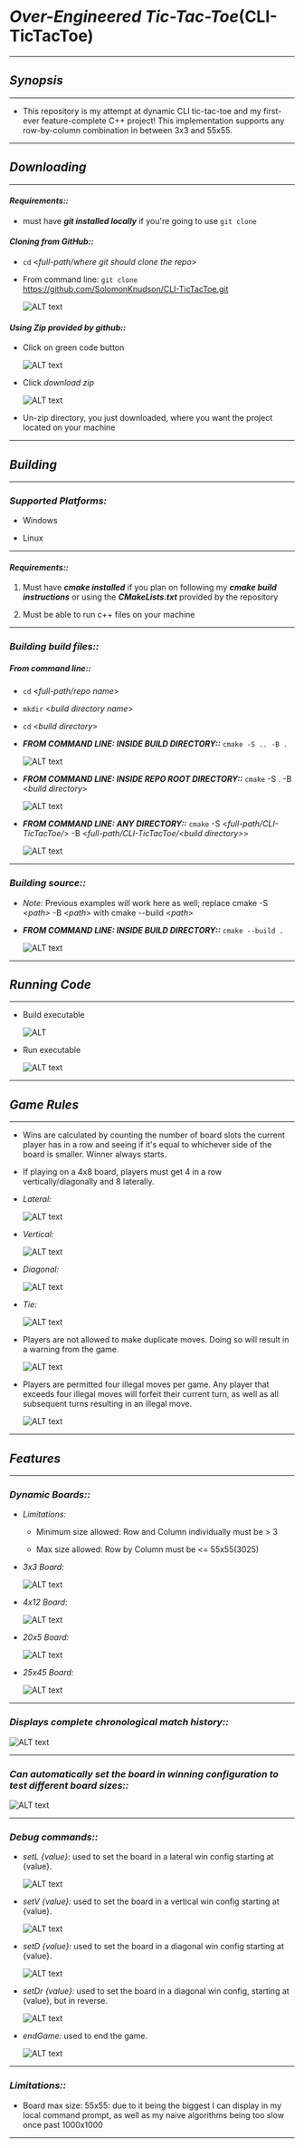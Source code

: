 # *Over-Engineered Tic-Tac-Toe*(CLI-TicTacToe)

---

## *Synopsis*

---

* This repository is my attempt at dynamic CLI tic-tac-toe and my first-ever feature-complete C++ project! This implementation supports any row-by-column combination in between 3x3 and 55x55.

---

## *Downloading*

---

#### *Requirements::*

* must have ***git installed locally*** if you're going to use `git clone`
  
#### *Cloning from GitHub::*

* `cd` <*full-path/where git should clone the repo*>

* From command line: `git clone` <https://github.com/SolomonKnudson/CLI-TicTacToe.git>

  ![ALT text][gitCloneCommand]

#### *Using Zip provided by github::*

* Click on green code button

  ![ALT text][codeButton]

* Click *download zip*

  ![ALT text][codeDropDown]

* Un-zip directory, you just downloaded, where you want the project located on your machine  

---

## *Building*

---

### *Supported Platforms:*

* Windows

* Linux

---

#### *Requirements::*

1. Must have ***cmake installed*** if you plan on following my ***cmake build instructions*** or using the ***CMakeLists.txt*** provided by the repository

1. Must be able to run c++ files on your machine

---

### *Building build files::*

##### *From command line::*

* `cd` <*full-path/repo name*>

* `mkdir` <*build directory name*>

* `cd` <*build directory*>

* ***FROM COMMAND LINE: INSIDE BUILD DIRECTORY::*** `cmake -S .. -B .`

  ![ALT text][buildInsideBuildDir]

* ***FROM COMMAND LINE: INSIDE REPO ROOT DIRECTORY::*** `cmake` -S . -B <*build directory*>

  ![ALT text][buildInsideRepoRootDir]

* ***FROM COMMAND LINE: ANY DIRECTORY::*** `cmake` -S <*full-path/CLI-TicTacToe/*> -B <*full-path/CLI-TicTacToe/<*build directory*>*>

  ![ALT text][buildFromAnyDir]

---

### *Building source::*

* *Note:* Previous examples will work here as well; replace cmake -S <*path*> -B <*path*> with cmake --build <*path*>

* ***FROM COMMAND LINE: INSIDE BUILD DIRECTORY::*** `cmake --build .`

  ![ALT text][buildSource]

---

## *Running Code*

---
* Build executable

  ![ALT][buildExecutable]

* Run executable

  ![ALT text][runExecutable]

---

## *Game Rules*

---

* Wins are calculated by counting the number of board slots the current player has in a row and seeing if it's equal to whichever side of the board is smaller. Winner always starts.

* If playing on a 4x8 board, players must get 4 in a row vertically/diagonally and 8 laterally.

* *Lateral:*
  
  ![ALT text][4x8LatWin]

* *Vertical:*
  
  ![ALT text][4x8VertWin]

* *Diagonal:*
  
  ![ALT text][4x8DiaWin]

* *Tie:*

  ![ALT text][tieGame]

* Players are not allowed to make duplicate moves. Doing so will result in a warning from the game.
  
  ![ALT text][illegalMoveWarning]

* Players are permitted four illegal moves per game. Any player that exceeds four illegal moves will forfeit their current turn, as well as all subsequent turns resulting in an illegal move.
  
  ![ALT text][forfeitMoves]

---

## *Features*

---

### *Dynamic Boards::*

  * *Limitations:*

    * Minimum size allowed: Row and Column individually must be > 3

    * Max size allowed: Row by Column must be <= 55x55(3025)
   
* *3x3 Board:*
  
  ![ALT text][3x3Board]

* *4x12 Board:*

  ![ALT text][4x12Board]

* *20x5 Board:*

  ![ALT text][20x5Board]

* *25x45 Board:*

  ![ALT text][25x45Board]

---

### *Displays complete chronological match history::*
  
   ![ALT text][chronoMatchHist]

---

### *Can automatically set the board in winning configuration to test different board sizes::*

  ![ALT text][testBoard]

---

### *Debug commands::*

  * *setL {value}:* used to set the board in a lateral win config starting at {value}.
  
    ![ALT text][setLDemo]

  * *setV {value}:* used to set the board in a vertical win config starting at {value}.

    ![ALT text][setVDemo]

  * *setD {value}:* used to set the board in a diagonal win config starting at {value}.

    ![ALT text][setDDemo]

  * *setDr {value}:* used to set the board in a diagonal win config, starting at {value}, but in reverse.

    ![ALT text][setDrDemo]

  * *endGame:* used to end the game.

    ![ALT text][endGame]

---

### *Limitations::*

* Board max size: 55x55: due to it being the biggest I can display in my local command prompt, as well as my naive algorithms being too slow once past 1000x1000

---

[codeButton]: https://github.com/SolomonKnudson/CLI-TicTacToe/blob/main/img/Installing/codeButton.png
[codeDropDown]: https://github.com/SolomonKnudson/CLI-TicTacToe/blob/main/img/Installing/codeDropDown.png

[gitCloneCommand]: https://github.com/SolomonKnudson/CLI-TicTacToe/blob/main/img/Installing/gitCloneCommand.gif

[buildInsideBuildDir]: https://github.com/SolomonKnudson/CLI-TicTacToe/blob/main/img/Build/buildInsideBuildDir.gif
[buildInsideRepoRootDir]: https://github.com/SolomonKnudson/CLI-TicTacToe/blob/main/img/Build/buildInsideRepoRootDir.gif
[buildFromAnyDir]: https://github.com/SolomonKnudson/CLI-TicTacToe/blob/main/img/Build/buildFromAnyDir.gif
[buildSource]: https://github.com/SolomonKnudson/CLI-TicTacToe/blob/main/img/Build/buildSource.gif

[buildExecutable]: https://github.com/SolomonKnudson/CLI-TicTacToe/blob/main/img/Build/buildExecutable.gif
[runExecutable]: https://github.com/SolomonKnudson/CLI-TicTacToe/blob/main/img/runExecutable.gif

[4x8LatWin]: https://github.com/SolomonKnudson/CLI-TicTacToe/blob/main/img/GameRules/4x8LatWin.png
[4x8VertWin]: https://github.com/SolomonKnudson/CLI-TicTacToe/blob/main/img/GameRules/4x8VertWin.png
[4x8DiaWin]: https://github.com/SolomonKnudson/CLI-TicTacToe/blob/main/img/GameRules/4x8DiaWin.png
[tieGame]: https://github.com/SolomonKnudson/CLI-TicTacToe/blob/main/img/GameRules/tieGame.png

[illegalMoveWarning]: https://github.com/SolomonKnudson/CLI-TicTacToe/blob/main/img/GameRules/illegalMoveWarning.png
[forfeitMoves]: https://github.com/SolomonKnudson/CLI-TicTacToe/blob/main/img/GameRules/foreitMoves.png
[chronoMatchHist]: https://github.com/SolomonKnudson/CLI-TicTacToe/blob/main/img/Features/chronoMatchHist.png
[testBoard]: https://github.com/SolomonKnudson/CLI-TicTacToe/blob/main/img/Features/testBoard.gif

[3x3Board]: https://github.com/SolomonKnudson/CLI-TicTacToe/blob/main/img/ExampleBoards/3x3Board.png
[4x12Board]: https://github.com/SolomonKnudson/CLI-TicTacToe/blob/main/img/ExampleBoards/4x12Board.png
[20x5Board]: https://github.com/SolomonKnudson/CLI-TicTacToe/blob/main/img/ExampleBoards/20x5Board.png
[25x45Board]: https://github.com/SolomonKnudson/CLI-TicTacToe/blob/main/img/ExampleBoards/25x45Board.png

[setLDemo]: https://github.com/SolomonKnudson/CLI-TicTacToe/blob/main/img/CommandDemos/setLDemo.gif
[setVDemo]:https://github.com/SolomonKnudson/CLI-TicTacToe/blob/main/img/CommandDemos/setVDemo.gif
[setDDemo]: https://github.com/SolomonKnudson/CLI-TicTacToe/blob/main/img/CommandDemos/setDDemo.gif
[setDrDemo]: https://github.com/SolomonKnudson/CLI-TicTacToe/blob/main/img/CommandDemos/setDrDemo.gif
[endGame]: https://github.com/SolomonKnudson/CLI-TicTacToe/blob/main/img/CommandDemos/endGameDemo.gif
